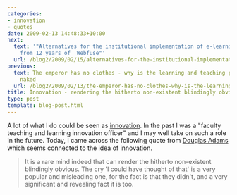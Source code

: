 ```yaml
---
categories:
- innovation
- quotes
date: 2009-02-13 14:48:33+10:00
next:
  text: '"Alternatives for the institutional implementation of e-learning: Lessons
    from 12 years of  Webfuse"'
  url: /blog2/2009/02/15/alternatives-for-the-institutional-implementation-of-e-learning-lessons-from-13-years-of-webfuse/
previous:
  text: The emperor has no clothes - why is the learning and teaching peformance fund
    naked
  url: /blog2/2009/02/13/the-emperor-has-no-clothes-why-is-the-learning-and-teaching-peformance-fund-naked/
title: Innovation - rendering the hitherto non-existent blindingly obvious
type: post
template: blog-post.html
---
```

A lot of what I do could be seen as [innovation](http://en.wikipedia.org/wiki/Innovation). In the past I was a "faculty teaching and learning innovation officer" and I may well take on such a role in the future. Today, I came across the following quote from [Douglas Adams](http://en.wikipedia.org/wiki/Douglas_adams) which seems connected to the idea of innovation.

> It is a rare mind indeed that can render the hitherto non-existent blindingly obvious. The cry 'I could have thought of that' is a very popular and misleading one, for the fact is that they didn't, and a very significant and revealing fact it is too.
